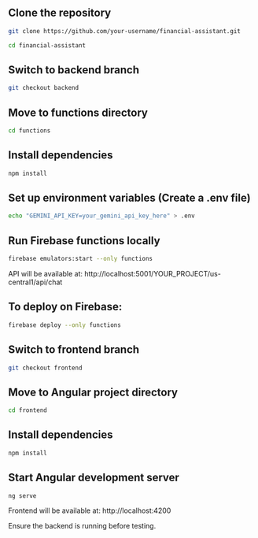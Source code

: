 ## Clone the repository
```bash
git clone https://github.com/your-username/financial-assistant.git
```

```bash
cd financial-assistant
```

## Switch to backend branch
```bash
git checkout backend
```

## Move to functions directory
```bash
cd functions
```

## Install dependencies
```bash
npm install
```

## Set up environment variables (Create a .env file)
```bash
echo "GEMINI_API_KEY=your_gemini_api_key_here" > .env
```

## Run Firebase functions locally
```bash
firebase emulators:start --only functions
```

API will be available at: http://localhost:5001/YOUR_PROJECT/us-central1/api/chat

## To deploy on Firebase:
```bash
firebase deploy --only functions
```

## Switch to frontend branch
```bash
git checkout frontend
```

## Move to Angular project directory
```bash
cd frontend
```

## Install dependencies
```bash
npm install
```

## Start Angular development server
```bash
ng serve
```

Frontend will be available at: http://localhost:4200

Ensure the backend is running before testing.
